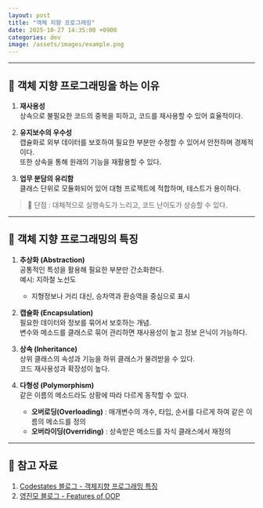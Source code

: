 ```yaml
---
layout: post
title: "객체 지향 프로그래밍"
date: 2025-10-27 14:35:00 +0900
categories: dev
image: /assets/images/example.png
---
```


---

## 🧩 객체 지향 프로그래밍을 하는 이유

1. **재사용성**  
   상속으로 불필요한 코드의 중복을 피하고, 코드를 재사용할 수 있어 효율적이다.

2. **유지보수의 우수성**  
   캡슐화로 외부 데이터를 보호하여 필요한 부분만 수정할 수 있어서 안전하며 경제적이다.  
   또한 상속을 통해 원래의 기능을 재활용할 수 있다.

3. **업무 분담의 유리함**  
   클래스 단위로 모듈화되어 있어 대형 프로젝트에 적합하며, 테스트가 용이하다.

> 💬 단점 : 대체적으로 실행속도가 느리고, 코드 난이도가 상승할 수 있다.

---

## 🧠 객체 지향 프로그래밍의 특징

1. **추상화 (Abstraction)**  
   공통적인 특성을 활용해 필요한 부분만 간소화한다.  
   예시: 지하철 노선도  
   - 지형정보나 거리 대신, 승차역과 환승역을 중심으로 표시  

2. **캡슐화 (Encapsulation)**  
   필요한 데이터와 정보를 묶어서 보호하는 개념.  
   변수와 메소드를 클래스로 묶어 관리하면 재사용성이 높고 정보 은닉이 가능하다.

3. **상속 (Inheritance)**  
   상위 클래스의 속성과 기능을 하위 클래스가 물려받을 수 있다.  
   코드 재사용성과 확장성이 높다.

4. **다형성 (Polymorphism)**  
   같은 이름의 메소드라도 상황에 따라 다르게 동작할 수 있다.  
   - **오버로딩(Overloading)** : 매개변수의 개수, 타입, 순서를 다르게 하여 같은 이름의 메소드를 정의  
   - **오버라이딩(Overriding)** : 상속받은 메소드를 자식 클래스에서 재정의  

---

## 🔗 참고 자료

1. [Codestates 블로그 - 객체지향 프로그래밍 특징](https://www.codestates.com/blog/content/%EA%B0%9D%EC%B2%B4-%EC%A7%80%ED%96%A5-%ED%94%84%EB%A1%9C%EA%B7%B8%EB%9E%98%EB%B0%8D-%ED%8A%B9%EC%A7%95)
2. [영진모 블로그 - Features of OOP](https://youngjinmo.github.io/2021/04/features-of-oop/)
